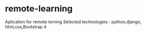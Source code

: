 # remote-learning
Aplication for remote lerning
Selected technologies : python,django, html,css,Bootstrap 4
